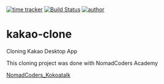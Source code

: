 [![time tracker](https://wakatime.com/badge/github/Rhange/kakao-clone.svg)](https://wakatime.com/badge/github/Rhange/kakao-clone)
[![Build Status](https://travis-ci.com/Rhange/kakao-clone.svg?branch=master)](https://travis-ci.com/Rhange/kakao-clone)
[![author](https://img.shields.io/github/issues/detail/Rhange/badges/shields/979.svg)](https://rhange.tistory.com)

# kakao-clone

Cloning Kakao Desktop App

This cloning project was done with NomadCoders Academy

[NomadCoders_Kokoatalk](https://academy.nomadcoders.co/p/kakaoclone_total)
